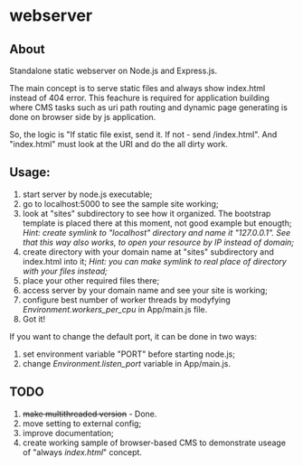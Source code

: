 # webserver
## About
Standalone static webserver on Node.js and Express.js.

The main concept is to serve static files and always show index.html instead of 404 error. This feachure is required for application building where CMS tasks such as uri path routing and dynamic page generating is done on browser side by js application.

So, the logic is "If static file exist, send it. If not - send /index.html". And "index.html" must look at the URI and do the all dirty work.

## Usage:
1) start server by node.js executable;
2) go to localhost:5000 to see the sample site working;
3) look at "sites" subdirectory to see how it organized. The bootstrap template is placed there at this moment, not good example but enougth;
*Hint: create symlink to "localhost" directory and name it "127.0.0.1". See that this way also works, to open your resource by IP instead of domain;*
4) create directory with your domain name at "sites" subdirectory and index.html into it;
*Hint: you can make symlink to real place of directory with your files instead;*
5) place your other required files there;
6) access server by your domain name and see your site is working;
7) configure best number of worker threads by modyfying *Environment.workers_per_cpu* in App/main.js file.
8) Got it!

If you want to change the default port, it can be done in two ways:
1) set environment variable "PORT" before starting node.js;
2) change *Environment.listen_port* variable in App/main.js.

## TODO
1) <del>make multithreaded version</del> - Done.
2) move setting to external config;
3) improve documentation;
4) create working sample of browser-based CMS to demonstrate useage of "always *index.html*" concept.
